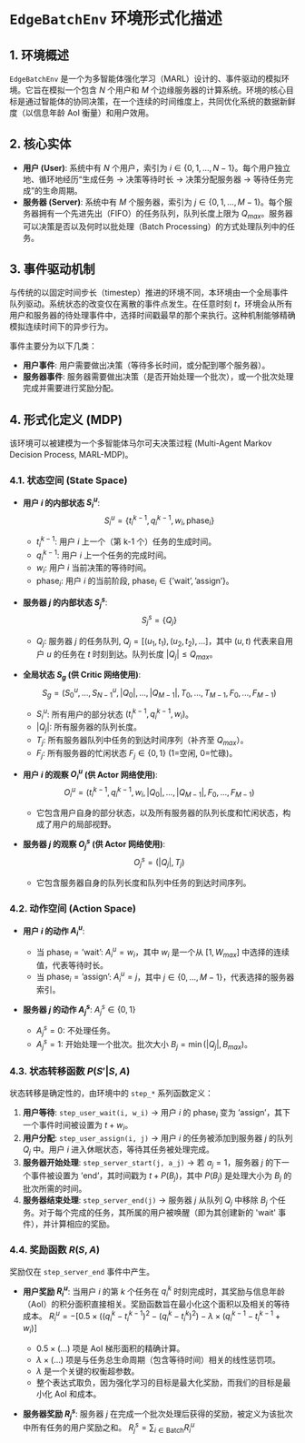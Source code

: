 # `EdgeBatchEnv` 环境形式化描述

## 1. 环境概述

`EdgeBatchEnv` 是一个为多智能体强化学习（MARL）设计的、事件驱动的模拟环境。它旨在模拟一个包含 $N$ 个用户和 $M$ 个边缘服务器的计算系统。环境的核心目标是通过智能体的协同决策，在一个连续的时间维度上，共同优化系统的数据新鲜度（以信息年龄 AoI 衡量）和用户效用。

## 2. 核心实体

*   **用户 (User)**: 系统中有 $N$ 个用户，索引为 $i \in \{0, 1, ..., N-1\}$。每个用户独立地、循环地经历“生成任务 -> 决策等待时长 -> 决策分配服务器 -> 等待任务完成”的生命周期。
*   **服务器 (Server)**: 系统中有 $M$ 个服务器，索引为 $j \in \{0, 1, ..., M-1\}$。每个服务器拥有一个先进先出（FIFO）的任务队列，队列长度上限为 $Q_{max}$。服务器可以决策是否以及何时以批处理（Batch Processing）的方式处理队列中的任务。

## 3. 事件驱动机制

与传统的以固定时间步长（timestep）推进的环境不同，本环境由一个全局事件队列驱动。系统状态的改变仅在离散的事件点发生。在任意时刻 $t$，环境会从所有用户和服务器的待处理事件中，选择时间戳最早的那个来执行。这种机制能够精确模拟连续时间下的异步行为。

事件主要分为以下几类：
*   **用户事件**: 用户需要做出决策（等待多长时间，或分配到哪个服务器）。
*   **服务器事件**: 服务器需要做出决策（是否开始处理一个批次），或一个批次处理完成并需要进行奖励分配。

## 4. 形式化定义 (MDP)

该环境可以被建模为一个多智能体马尔可夫决策过程 (Multi-Agent Markov Decision Process, MARL-MDP)。

### 4.1. 状态空间 (State Space)

*   **用户 $i$ 的内部状态 $S_i^u$**:
    $$
    S_i^u = \{t_i^{k-1}, q_i^{k-1}, w_i, \text{phase}_i\}
    $$
    *   $t_i^{k-1}$: 用户 $i$ 上一个（第 k-1 个）任务的生成时间。
    *   $q_i^{k-1}$: 用户 $i$ 上一个任务的完成时间。
    *   $w_i$: 用户 $i$ 当前决策的等待时间。
    *   $\text{phase}_i$: 用户 $i$ 的当前阶段, $\text{phase}_i \in \{\text{'wait'}, \text{'assign'}\}$。

*   **服务器 $j$ 的内部状态 $S_j^s$**:
    $$
    S_j^s = \{Q_j\}
    $$
    *   $Q_j$: 服务器 $j$ 的任务队列, $Q_j = [(u_1, t_1), (u_2, t_2), ...]$，其中 $(u, t)$ 代表来自用户 $u$ 的任务在 $t$ 时刻到达。队列长度 $|Q_j| \le Q_{max}$。

*   **全局状态 $S_g$ (供 Critic 网络使用)**:
    $$
    S_g = (S_0^u, ..., S_{N-1}^u, |Q_0|, ..., |Q_{M-1}|, T_0, ..., T_{M-1}, F_0, ..., F_{M-1})
    $$
    *   $S_i^u$: 所有用户的部分状态 $(t_i^{k-1}, q_i^{k-1}, w_i)$。
    *   $|Q_j|$: 所有服务器的队列长度。
    *   $T_j$: 所有服务器队列中任务的到达时间序列（补齐至 $Q_{max}$）。
    *   $F_j$: 所有服务器的忙闲状态 $F_j \in \{0, 1\}$ (1=空闲, 0=忙碌)。

*   **用户 $i$ 的观察 $O_i^u$ (供 Actor 网络使用)**:
    $$
    O_i^u = (t_i^{k-1}, q_i^{k-1}, w_i, |Q_0|, ..., |Q_{M-1}|, F_0, ..., F_{M-1})
    $$
    *   它包含用户自身的部分状态，以及所有服务器的队列长度和忙闲状态，构成了用户的局部视野。

*   **服务器 $j$ 的观察 $O_j^s$ (供 Actor 网络使用)**:
    $$
    O_j^s = (|Q_j|, T_j)
    $$
    *   它包含服务器自身的队列长度和队列中任务的到达时间序列。

### 4.2. 动作空间 (Action Space)

*   **用户 $i$ 的动作 $A_i^u$**:
    *   当 $\text{phase}_i = \text{'wait'}$: $A_i^u = w_i$，其中 $w_i$ 是一个从 $[1, W_{max}]$ 中选择的连续值，代表等待时长。
    *   当 $\text{phase}_i = \text{'assign'}$: $A_i^u = j$，其中 $j \in \{0, ..., M-1\}$，代表选择的服务器索引。

*   **服务器 $j$ 的动作 $A_j^s$**:
    $A_j^s \in \{0, 1\}$
    *   $A_j^s = 0$: 不处理任务。
    *   $A_j^s = 1$: 开始处理一个批次。批次大小 $B_j = \min(|Q_j|, B_{max})$。

### 4.3. 状态转移函数 $P(S' | S, A)$

状态转移是确定性的，由环境中的 `step_*` 系列函数定义：
1.  **用户等待**: `step_user_wait(i, w_i)` $\rightarrow$ 用户 $i$ 的 $\text{phase}_i$ 变为 $\text{'assign'}$，其下一个事件时间被设置为 $t + w_i$。
2.  **用户分配**: `step_user_assign(i, j)` $\rightarrow$ 用户 $i$ 的任务被添加到服务器 $j$ 的队列 $Q_j$ 中。用户 $i$ 进入休眠状态，等待其任务被处理完成。
3.  **服务器开始处理**: `step_server_start(j, a_j)` $\rightarrow$ 若 $a_j=1$，服务器 $j$ 的下一个事件被设置为 $\text{'end'}$，其时间戳为 $t + P(B_j)$，其中 $P(B_j)$ 是处理大小为 $B_j$ 的批次所需的时间。
4.  **服务器结束处理**: `step_server_end(j)` $\rightarrow$ 服务器 $j$ 从队列 $Q_j$ 中移除 $B_j$ 个任务。对于每个完成的任务，其所属的用户被唤醒（即为其创建新的 'wait' 事件），并计算相应的奖励。

### 4.4. 奖励函数 $R(S, A)$

奖励仅在 `step_server_end` 事件中产生。

*   **用户奖励 $R_i^u$**:
    当用户 $i$ 的第 $k$ 个任务在 $q_i^k$ 时刻完成时，其奖励与信息年龄（AoI）的积分面积直接相关。奖励函数旨在最小化这个面积以及相关的等待成本。
    $R_i^u = - \left[ 0.5 \times ((q_i^k - t_i^{k-1})^2 - (q_i^k - t_i^k)^2) - \lambda \times (q_i^{k-1} - t_i^{k-1} + w_i) \right]$
    *   $0.5 \times (...)$ 项是 AoI 梯形面积的精确计算。
    *   $\lambda \times (...)$ 项是与任务总生命周期（包含等待时间）相关的线性惩罚项。
    *   $\lambda$ 是一个关键的权衡超参数。
    *   整个表达式取负，因为强化学习的目标是最大化奖励，而我们的目标是最小化 AoI 和成本。

*   **服务器奖励 $R_j^s$**:
    服务器 $j$ 在完成一个批次处理后获得的奖励，被定义为该批次中所有任务的用户奖励之和。
    $R_j^s = \sum_{i \in \text{Batch}} R_i^u$